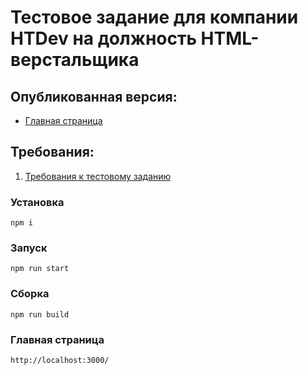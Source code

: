 # Тестовое задание для компании HTDev на должность HTML-верстальщика

## Опубликованная версия:
* [Главная страница](https://inteco-company.netlify.app/)

## Требования: 

1. [Требования к тестовому заданию](https://github.com/olegpayze/htdev-test-requirement-html)

### Установка
```
npm i
```

### Запуск
```
npm run start
```

### Сборка
```
npm run build
```

### Главная страница
```
http://localhost:3000/
```
